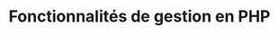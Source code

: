 ﻿---
title: Fonctionnalités de gestion en PHP
type: docs
weight: 10
url: /fr/net/management-features-in-php/
---
